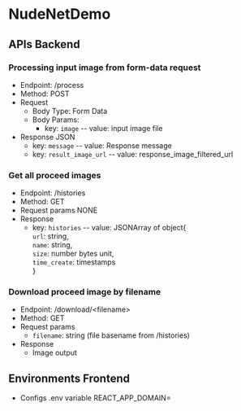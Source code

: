 # NudeNetDemo

## APIs Backend
### Processing input image from form-data request 
- Endpoint: /process 
- Method: POST
- Request
    - Body Type: Form Data
    - Body Params: 
        - key: `image` -- value: input image file
- Response JSON
    - key: `message` -- value: Response message
    - key: `result_image_url` -- value: response_image_filtered_url
### Get all proceed images 
- Endpoint: /histories
- Method: GET
- Request params NONE
- Response
    - key: `histories` -- value: JSONArray of object{  
    `url`: string,  
    `name`: string,  
    `size`: number bytes unit,  
    `time_create`: timestamps  
    }
### Download proceed image by filename
- Endpoint: /download/&lt;filename&gt;
- Method: GET
- Request params
    - `filename`: string (file basename from /histories)
- Response
    - Image output

## Environments Frontend
- Configs .env variable REACT_APP_DOMAIN=<your backend hosting address>
